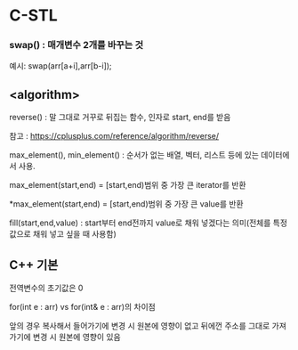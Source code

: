 # C-STL
### swap() : 매개변수 2개를 바꾸는 것

예시: swap(arr[a+i],arr[b-i]);

## \<algorithm\>
  reverse() : 말 그대로 거꾸로 뒤집는 함수, 인자로 start, end를 받음
  
  참고 : https://cplusplus.com/reference/algorithm/reverse/

  
  max_element(), min_element() : 순서가 없는 배열, 벡터, 리스트 등에 있는 데이터에서 사용.
  
  max_element(start,end) = [start,end)범위 중 가장 큰 iterator를 반환
  
  *max_element(start,end) = [start,end)범위 중 가장 큰 value를 반환
  
  fill(start,end,value) : start부터 end전까지 value로 채워 넣겠다는 의미(전체를 특정값으로 채워 넣고 싶을 때 사용함)

## C++ 기본
전역변수의 초기값은 0

for(int e : arr) vs for(int& e : arr)의 차이점

앞의 경우 복사해서 들어가기에 변경 시 원본에 영향이 없고 뒤에껀 주소를 그대로 가져가기에 변경 시 원본에 영향이 있음
